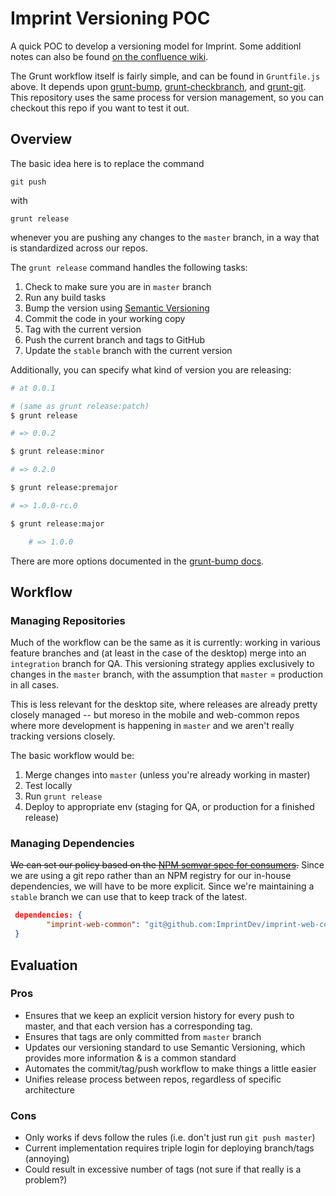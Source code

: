Imprint Versioning POC
======================

A quick POC to develop a versioning model for Imprint. Some additionl notes can also be found [on the confluence wiki](https://imprint.atlassian.net/wiki/display/~andydayton/%2378%3A+SPIKE%3A+explicit+control+between+imprint-web-common+version+and+imprint+and+imprint-mobile+releases).

The Grunt workflow itself is fairly simple, and can be found in `Gruntfile.js` above. It depends upon [grunt-bump](https://github.com/vojtajina/grunt-bump), [grunt-checkbranch](https://github.com/dominykas/grunt-checkbranch), and [grunt-git](https://github.com/rubenv/grunt-git). This repository uses the same process for version management, so you can checkout this repo if you want to test it out.

Overview
--------

The basic idea here is to replace the command

    git push

with 

    grunt release

whenever you are pushing any changes to the `master` branch, in a way that is standardized across our repos.

The `grunt release` command handles the following tasks:

 1. Check to make sure you are in `master` branch
 2. Run any build tasks
 3. Bump the version using [Semantic Versioning](http://semver.org/)
 4. Commit the code in your working copy
 5. Tag with the current version
 6. Push the current branch and tags to GitHub
 7. Update the `stable` branch with the current version

Additionally, you can specify what kind of version you are releasing:

```bash
# at 0.0.1

# (same as grunt release:patch)
$ grunt release

# => 0.0.2

$ grunt release:minor

# => 0.2.0

$ grunt release:premajor

# => 1.0.0-rc.0

$ grunt release:major

    # => 1.0.0
```

There are more options documented in the [grunt-bump docs](https://github.com/vojtajina/grunt-bump).


Workflow
--------

### Managing Repositories

Much of the workflow can be the same as it is currently: working in various feature branches and (at least in the case of the desktop) merge into an `integration` branch for QA. This versioning strategy applies exclusively to changes in the `master` branch, with the assumption that `master` = production in all cases.

This is less relevant for the desktop site, where releases are already pretty closely managed -- but moreso in the mobile and web-common repos where more development is happening in `master` and we aren't really tracking versions closely.

The basic workflow would be:

 1. Merge changes into `master` (unless you're already working in master)
 2. Test locally
 3. Run `grunt release`
 4. Deploy to appropriate env (staging for QA, or production for a finished release)

### Managing Dependencies

~~We can set our policy based on the [NPM semvar spec for consumers](https://www.npmjs.com/package/npm-check-updates).~~ Since we are using a git repo rather than an NPM registry for our in-house dependencies, we will have to be more explicit. Since we're maintaining a `stable` branch we can use that to keep track of the latest.

```json
 dependencies: {
		"imprint-web-common": "git@github.com:ImprintDev/imprint-web-common.git#stable",
 }
```

Evaluation
---------- 

### Pros

  * Ensures that we keep an explicit version history for every push to master, and that each version has a corresponding tag.
  * Ensures that tags are only committed from `master` branch
  * Updates our versioning standard to use Semantic Versioning, which provides more information & is a common standard
  * Automates the commit/tag/push workflow to make things a little easier
  * Unifies release process between repos, regardless of specific architecture

### Cons

 * Only works if devs follow the rules (i.e. don't just run `git push master`)
 * Current implementation requires triple login for deploying branch/tags (annoying)
 * Could result in excessive number of tags (not sure if that really is a problem?)


